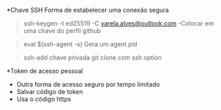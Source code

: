 *Chave SSH
Forma de estabelecer uma conexão segura

>ssh-keygen -t ed25519 -C varela.alves@outlook.com
-Colocar em uma chave do perfil github

> eval $(ssh-agent -s)
Gera um agent pid

>ssh-add chave privada
>git clone com ssh option

*Token de acesso pessoal
- Outra forma de acesso seguro por tempo limitado
- Salvar código de token
- Usa o código https